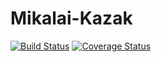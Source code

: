 # Mikalai-Kazak
[![Build Status](https://travis-ci.org/Brest-Java-Course-2019/Mikalai-Kazak.svg?branch=master)](https://travis-ci.org/Brest-Java-Course-2019/Mikalai-Kazak)
[![Coverage Status](https://coveralls.io/repos/github/Brest-Java-Course-2019/Mikalai-Kazak/badge.svg?branch=master)](https://coveralls.io/github/Brest-Java-Course-2019/Mikalai-Kazak?branch=master)
